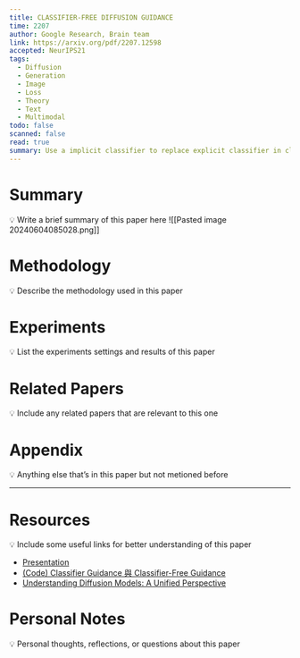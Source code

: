 ```yaml
---
title: CLASSIFIER-FREE DIFFUSION GUIDANCE
time: 2207
author: Google Research, Brain team
link: https://arxiv.org/pdf/2207.12598
accepted: NeurIPS21
tags:
  - Diffusion
  - Generation
  - Image
  - Loss
  - Theory
  - Text
  - Multimodal
todo: false
scanned: false
read: true
summary: Use a implicit classifier to replace explicit classifier in classfier guidance of diffusion models.
---
```

# Summary
💡 Write a brief summary of this paper here
![[Pasted image 20240604085028.png]]
# Methodology
💡 Describe the methodology used in this paper

# Experiments
💡 List the experiments settings and results of this paper

# Related Papers
💡 Include any related papers that are relevant to this one

# Appendix
💡 Anything else that’s in this paper but not metioned before

---
# Resources
💡 Include some useful links for better understanding of this paper
- [Presentation](https://docs.google.com/presentation/d/1IKxbVR9TUm9X302qxUZTa3nbIS4B8MRcVYBKKoHCSHM/edit#slide=id.p)
- [(Code) Classifier Guidance 與 Classifier-Free Guidance](https://blog.csdn.net/weixin_44966641/article/details/134973550)
- [Understanding Diffusion Models: A Unified Perspective](https://arxiv.org/pdf/2208.11970)

# Personal Notes
💡 Personal thoughts, reflections, or questions about this paper